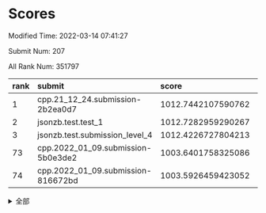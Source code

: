 # Scores

Modified Time: 2022-03-14 07:41:27

Submit Num: 207

All Rank Num: 351797

| rank |               submit               |       score        |       sigma        | pk_num |
| :--- | :--------------------------------- | :----------------- | :----------------- | :----- |
| 1    | cpp.21_12_24.submission-2b2ea0d7   | 1012.7442107590762 | 0.7984556331633423 | 6802   |
| 2    | jsonzb.test.test_1                 | 1012.7282959290267 | 0.7721229730994394 | 6799   |
| 3    | jsonzb.test.submission_level_4     | 1012.4226727804213 | 0.8045262418315985 | 6798   |
| 73   | cpp.2022_01_09.submission-5b0e3de2 | 1003.6401758325086 | 0.7174550137802475 | 6798   |
| 74   | cpp.2022_01_09.submission-816672bd | 1003.5926459423052 | 0.7074807642472283 | 6799   |


<details>
<summary>全部</summary>

| rank |                 submit                 |       score        |       sigma        | pk_num |
| :--- | :------------------------------------- | :----------------- | :----------------- | :----- |
| 1    | cpp.21_12_24.submission-2b2ea0d7       | 1012.7442107590762 | 0.7984556331633423 | 6802   |
| 2    | jsonzb.test.test_1                     | 1012.7282959290267 | 0.7721229730994394 | 6799   |
| 3    | jsonzb.test.submission_level_4         | 1012.4226727804213 | 0.8045262418315985 | 6798   |
| 4    | gobigger.level_3.submission_level_3_12 | 1011.6921854762617 | 0.798783555482492  | 6797   |
| 5    | gobigger.level_3.submission_level_3_30 | 1011.5090896555608 | 0.7770747703715472 | 6806   |
| 6    | gobigger.level_3.submission_level_3_38 | 1011.285879545956  | 0.7636986696293666 | 6801   |
| 7    | gobigger.level_3.submission_level_3_13 | 1010.9455157227588 | 0.7774911916693475 | 6797   |
| 8    | gobigger.level_3.submission_level_3_6  | 1010.8885050697086 | 0.7730037176515888 | 6796   |
| 9    | gobigger.level_3.submission_level_3_47 | 1010.7881509721958 | 0.7841768953156963 | 6802   |
| 10   | gobigger.level_3.submission_level_3_18 | 1010.7555123557955 | 0.7543171348403963 | 6801   |
| 11   | gobigger.level_3.submission_level_3_9  | 1010.668728164413  | 0.7575737321429574 | 6801   |
| 12   | gobigger.level_3.submission_level_3_33 | 1010.6475698269109 | 0.7792633389193685 | 6793   |
| 13   | gobigger.level_3.submission_level_3_37 | 1010.5759887016301 | 0.7516566276767954 | 6801   |
| 14   | gobigger.level_3.submission_level_3_27 | 1010.4827620554272 | 0.7863743196521795 | 6801   |
| 15   | gobigger.level_3.submission_level_3_48 | 1010.4700816447513 | 0.7433568362671578 | 6793   |
| 16   | gobigger.level_3.submission_level_3_49 | 1010.4656077707161 | 0.7900229457943618 | 6794   |
| 17   | gobigger.level_3.submission_level_3_0  | 1010.3670739331582 | 0.7399801928910626 | 6801   |
| 18   | gobigger.level_3.submission_level_3_14 | 1010.3590787185394 | 0.7421389311059146 | 6804   |
| 19   | gobigger.level_3.submission_level_3_3  | 1010.3331976629099 | 0.7482943859652103 | 6802   |
| 20   | gobigger.level_3.submission_level_3_19 | 1010.2524768067908 | 0.7688767026943808 | 6795   |
| 21   | gobigger.level_3.submission_level_3_2  | 1010.2236854124985 | 0.749340847029922  | 6796   |
| 22   | gobigger.level_3.submission_level_3_41 | 1010.2187367298227 | 0.7457198871197416 | 6798   |
| 23   | gobigger.level_3.submission_level_3_46 | 1010.2065410298163 | 0.757706045330314  | 6800   |
| 24   | gobigger.level_3.submission_level_3_7  | 1010.0920101437681 | 0.7485725160314854 | 6797   |
| 25   | gobigger.level_3.submission_level_3_11 | 1009.9889252348644 | 0.7420921330279403 | 6796   |
| 26   | gobigger.level_3.submission_level_3_26 | 1009.9879756436751 | 0.7726034567523062 | 6795   |
| 27   | gobigger.level_3.submission_level_3_5  | 1009.9755519604367 | 0.7564766639687027 | 6797   |
| 28   | gobigger.level_3.submission_level_3_22 | 1009.9460589979892 | 0.7470954961651992 | 6800   |
| 29   | gobigger.level_3.submission_level_3_44 | 1009.9296256222683 | 0.7497586747282452 | 6800   |
| 30   | gobigger.level_3.submission_level_3_45 | 1009.917838800782  | 0.7705920012521271 | 6797   |
| 31   | gobigger.level_3.submission_level_3_15 | 1009.9098044147552 | 0.7484891425883577 | 6796   |
| 32   | gobigger.level_3.submission_level_3_24 | 1009.9028691499329 | 0.7429932560802969 | 6801   |
| 33   | gobigger.level_3.submission_level_3_10 | 1009.789966173141  | 0.7540938614036762 | 6796   |
| 34   | gobigger.level_3.submission_level_3_8  | 1009.7336443359576 | 0.7603260652651106 | 6801   |
| 35   | gobigger.level_3.submission_level_3_36 | 1009.7229013400021 | 0.7538847897030708 | 6789   |
| 36   | gobigger.level_3.submission_level_3_29 | 1009.7084767455498 | 0.7506858597937561 | 6799   |
| 37   | gobigger.level_3.submission_level_3_40 | 1009.6969840114292 | 0.7654640378032536 | 6803   |
| 38   | gobigger.level_3.submission_level_3_32 | 1009.6663695971489 | 0.7532448284704231 | 6801   |
| 39   | gobigger.level_3.submission_level_3_1  | 1009.65924528951   | 0.7560474639879706 | 6800   |
| 40   | gobigger.level_3.submission_level_3_20 | 1009.5920802980958 | 0.7471994141380923 | 6793   |
| 41   | gobigger.level_3.submission_level_3_35 | 1009.4501347648633 | 0.7350643011116567 | 6801   |
| 42   | gobigger.level_3.submission_level_3_34 | 1009.4341514077767 | 0.7502319610096202 | 6802   |
| 43   | gobigger.level_3.submission_level_3_42 | 1009.3763335976589 | 0.7535256403285017 | 6799   |
| 44   | gobigger.level_3.submission_level_3_43 | 1009.3100003712425 | 0.7647856814247898 | 6803   |
| 45   | gobigger.level_3.submission_level_3_28 | 1009.2379773158075 | 0.754163245631705  | 6799   |
| 46   | gobigger.level_3.submission_level_3_21 | 1009.163300037185  | 0.7635577779659408 | 6803   |
| 47   | gobigger.level_3.submission_level_3_16 | 1009.1460918600347 | 0.7379657341323669 | 6796   |
| 48   | gobigger.level_3.submission_level_3_39 | 1009.1045386688962 | 0.7407843742790251 | 6799   |
| 49   | gobigger.level_3.submission_level_3_25 | 1009.0972906623631 | 0.737059839654603  | 6800   |
| 50   | gobigger.level_3.submission_level_3_31 | 1008.9208347695231 | 0.7379194995043664 | 6798   |
| 51   | gobigger.level_3.submission_level_3_17 | 1008.7373528861519 | 0.7577201839067147 | 6801   |
| 52   | gobigger.level_3.submission_level_3_23 | 1008.4867282154074 | 0.7406344186897755 | 6799   |
| 53   | gobigger.level_3.submission_level_3_4  | 1008.4632557739269 | 0.7616270338232445 | 6798   |
| 54   | gobigger.level_1.submission_level_1_9  | 1005.4947007790573 | 0.721700538328577  | 6797   |
| 55   | gobigger.level_1.submission_level_1_40 | 1005.2121384016745 | 0.7310222791138563 | 6792   |
| 56   | gobigger.level_1.submission_level_1_49 | 1004.8706907837885 | 0.7229205754410459 | 6791   |
| 57   | gobigger.level_1.submission_level_1_6  | 1004.7440936020462 | 0.7242696515878826 | 6801   |
| 58   | gobigger.level_1.submission_level_1_44 | 1004.6845683620357 | 0.7250375399723689 | 6798   |
| 59   | gobigger.level_1.submission_level_1_41 | 1004.4087232850073 | 0.7318857464132182 | 6798   |
| 60   | gobigger.level_1.submission_level_1_0  | 1004.216349262981  | 0.7143872736279899 | 6801   |
| 61   | gobigger.level_1.submission_level_1_28 | 1004.0924480294445 | 0.7346025001690228 | 6791   |
| 62   | gobigger.level_1.submission_level_1_13 | 1004.0767994499495 | 0.7260119002463348 | 6796   |
| 63   | gobigger.level_1.submission_level_1_15 | 1004.0590527717475 | 0.7162280042310865 | 6796   |
| 64   | gobigger.level_1.submission_level_1_3  | 1003.9667308992467 | 0.7159189579659003 | 6797   |
| 65   | gobigger.level_1.submission_level_1_23 | 1003.9019195248611 | 0.7330012777440452 | 6794   |
| 66   | gobigger.level_1.submission_level_1_10 | 1003.9009085920842 | 0.7102548341640003 | 6798   |
| 67   | gobigger.level_1.submission_level_1_25 | 1003.8858375046439 | 0.7237378794210219 | 6804   |
| 68   | gobigger.level_1.submission_level_1_11 | 1003.8688103087472 | 0.7295127384985552 | 6798   |
| 69   | gobigger.level_1.submission_level_1_46 | 1003.8422853086898 | 0.7246766374289997 | 6798   |
| 70   | gobigger.level_1.submission_level_1_33 | 1003.7974431280085 | 0.7145477554957249 | 6797   |
| 71   | gobigger.level_1.submission_level_1_37 | 1003.7841026641178 | 0.7123124426184999 | 6793   |
| 72   | gobigger.level_1.submission_level_1_21 | 1003.736490466102  | 0.7085437035946346 | 6797   |
| 73   | cpp.2022_01_09.submission-5b0e3de2     | 1003.6401758325086 | 0.7174550137802475 | 6798   |
| 74   | cpp.2022_01_09.submission-816672bd     | 1003.5926459423052 | 0.7074807642472283 | 6799   |
| 75   | gobigger.level_1.submission_level_1_14 | 1003.5747491255776 | 0.713154712396643  | 6797   |
| 76   | gobigger.level_1.submission_level_1_18 | 1003.5612732633405 | 0.7220524700731488 | 6800   |
| 77   | gobigger.level_1.submission_level_1_16 | 1003.526483025296  | 0.7202724205620151 | 6793   |
| 78   | gobigger.level_1.submission_level_1_29 | 1003.5167530277415 | 0.7213790288032406 | 6801   |
| 79   | gobigger.level_1.submission_level_1_22 | 1003.4115117097979 | 0.7222452656385876 | 6797   |
| 80   | gobigger.level_1.submission_level_1_1  | 1003.3459019124913 | 0.7041839889985827 | 6797   |
| 81   | gobigger.level_1.submission_level_1_12 | 1003.323765763537  | 0.7150171160757044 | 6800   |
| 82   | gobigger.level_1.submission_level_1_5  | 1003.2992352772357 | 0.7055602291959617 | 6798   |
| 83   | gobigger.level_1.submission_level_1_4  | 1003.2773202412061 | 0.7170248924734166 | 6797   |
| 84   | gobigger.level_1.submission_level_1_20 | 1003.2635737387423 | 0.7167056873394712 | 6796   |
| 85   | gobigger.level_1.submission_level_1_7  | 1003.2442460528637 | 0.7188272002533372 | 6797   |
| 86   | gobigger.level_1.submission_level_1_27 | 1003.2085379722477 | 0.7225230928112173 | 6797   |
| 87   | gobigger.level_1.submission_level_1_2  | 1003.2030240950551 | 0.708156112614114  | 6795   |
| 88   | gobigger.level_1.submission_level_1_24 | 1003.1901780161967 | 0.7177840611078923 | 6796   |
| 89   | gobigger.level_1.submission_level_1_30 | 1002.9929645957233 | 0.7151156700630551 | 6797   |
| 90   | gobigger.level_1.submission_level_1_36 | 1002.9764812762509 | 0.7144826467468155 | 6797   |
| 91   | gobigger.level_1.submission_level_1_47 | 1002.8916640459177 | 0.7249302773481436 | 6792   |
| 92   | gobigger.level_1.submission_level_1_48 | 1002.8719384359493 | 0.7125507330364745 | 6795   |
| 93   | gobigger.level_1.submission_level_1_8  | 1002.7961264409016 | 0.7266648186455905 | 6799   |
| 94   | gobigger.level_1.submission_level_1_26 | 1002.7151806312236 | 0.7192951625639563 | 6802   |
| 95   | gobigger.level_1.submission_level_1_31 | 1002.6078950674936 | 0.7176372998973101 | 6795   |
| 96   | gobigger.level_1.submission_level_1_43 | 1002.4840416957541 | 0.7137838639805437 | 6800   |
| 97   | gobigger.level_1.submission_level_1_32 | 1002.3516293223914 | 0.7057584747150342 | 6796   |
| 98   | gobigger.level_1.submission_level_1_45 | 1002.3426035255835 | 0.7042433190134877 | 6803   |
| 99   | gobigger.level_1.submission_level_1_17 | 1002.3266758757472 | 0.7232021140320462 | 6794   |
| 100  | gobigger.level_1.submission_level_1_42 | 1002.3066167734868 | 0.720679850816964  | 6803   |
| 101  | gobigger.level_1.submission_level_1_34 | 1002.2906109135788 | 0.7108567645913175 | 6802   |
| 102  | gobigger.level_1.submission_level_1_38 | 1002.0893201734469 | 0.7120317665019453 | 6796   |
| 103  | gobigger.level_1.submission_level_1_35 | 1001.565679146444  | 0.721709906752863  | 6797   |
| 104  | gobigger.level_1.submission_level_1_39 | 1001.4937744260908 | 0.7120175217948914 | 6797   |
| 105  | gobigger.level_1.submission_level_1_19 | 1001.4154445219078 | 0.7121619411275942 | 6800   |
| 106  | gobigger.random.submission_random_0    | 997.3918214579272  | 0.7131163289888742 | 6798   |
| 107  | gobigger.random.submission_random_19   | 997.3077160876646  | 0.7089448296316779 | 6795   |
| 108  | gobigger.random.submission_random_26   | 997.2798558768684  | 0.711031312314215  | 6796   |
| 109  | gobigger.random.submission_random_8    | 997.1538968958702  | 0.7029423049672703 | 6792   |
| 110  | gobigger.random.submission_random_22   | 997.1378625799916  | 0.7108286624129702 | 6801   |
| 111  | gobigger.random.submission_random_36   | 997.0565071050402  | 0.7166639064477868 | 6797   |
| 112  | gobigger.random.submission_random_39   | 996.9109580740503  | 0.7121063424385935 | 6792   |
| 113  | gobigger.random.submission_random_34   | 996.883908397081   | 0.7193056689688553 | 6794   |
| 114  | gobigger.random.submission_random_6    | 996.8272312755114  | 0.7121668997589932 | 6797   |
| 115  | gobigger.random.submission_random_37   | 996.6989634559664  | 0.6930095926658625 | 6797   |
| 116  | gobigger.random.submission_random_42   | 996.5903179407107  | 0.7021046806361275 | 6799   |
| 117  | gobigger.random.submission_random_43   | 996.5059451659605  | 0.7146350227445543 | 6797   |
| 118  | gobigger.random.submission_random_47   | 996.5053074380494  | 0.7065665783692878 | 6800   |
| 119  | gobigger.random.submission_random_9    | 996.4478131274966  | 0.7030029589847535 | 6803   |
| 120  | gobigger.random.submission_random_13   | 996.4461292539668  | 0.7096801918108541 | 6803   |
| 121  | gobigger.random.submission_random_38   | 996.395351119718   | 0.7138082575685264 | 6797   |
| 122  | gobigger.random.submission_random_5    | 996.356730823202   | 0.7149424343529855 | 6799   |
| 123  | gobigger.random.submission_random_2    | 996.3451019663156  | 0.6974087603798261 | 6795   |
| 124  | gobigger.random.submission_random_25   | 996.3184373482551  | 0.6996534444256443 | 6805   |
| 125  | gobigger.random.submission_random_49   | 996.313486329852   | 0.7089779797746332 | 6801   |
| 126  | gobigger.random.submission_random_29   | 996.2871034564841  | 0.7099009158523449 | 6796   |
| 127  | gobigger.random.submission_random_28   | 996.2730735414358  | 0.708135511139854  | 6800   |
| 128  | gobigger.random.submission_random_35   | 996.021512456535   | 0.7103139585625525 | 6800   |
| 129  | gobigger.random.submission_random_10   | 996.0178673070138  | 0.711149075316079  | 6800   |
| 130  | gobigger.random.submission_random_33   | 996.0132716166108  | 0.7179263941106783 | 6798   |
| 131  | gobigger.random.submission_random_3    | 996.0069655669871  | 0.7070101983874569 | 6795   |
| 132  | gobigger.random.submission_random_48   | 996.005465600809   | 0.7109301264773874 | 6799   |
| 133  | gobigger.random.submission_random_21   | 995.9763956804946  | 0.7108599001972952 | 6801   |
| 134  | gobigger.random.submission_random_31   | 995.9695190819809  | 0.6995893017258779 | 6795   |
| 135  | gobigger.random.submission_random_40   | 995.9677085644893  | 0.7182565883913536 | 6797   |
| 136  | gobigger.random.submission_random_18   | 995.9316969983417  | 0.7017691303612686 | 6794   |
| 137  | gobigger.random.submission_random_32   | 995.8725274689048  | 0.7150486466076831 | 6803   |
| 138  | gobigger.random.submission_random_20   | 995.8682307880596  | 0.7146503709659049 | 6796   |
| 139  | gobigger.random.submission_random_27   | 995.8001243558718  | 0.7185276665917023 | 6796   |
| 140  | gobigger.random.submission_random_1    | 995.7047234644954  | 0.7112125492858434 | 6800   |
| 141  | gobigger.random.submission_random_7    | 995.6160566651255  | 0.7108894088155493 | 6797   |
| 142  | gobigger.random.submission_random_41   | 995.5560044590898  | 0.6944036214473691 | 6795   |
| 143  | gobigger.random.submission_random_44   | 995.5189686367927  | 0.724582237086475  | 6799   |
| 144  | gobigger.random.submission_random_14   | 995.4924657568581  | 0.7022443286446106 | 6797   |
| 145  | gobigger.random.submission_random_12   | 995.4805200489088  | 0.7129934517171217 | 6799   |
| 146  | gobigger.random.submission_random_17   | 995.4384057728106  | 0.7199579234213805 | 6794   |
| 147  | gobigger.random.submission_random_24   | 995.4329251802126  | 0.7144743869459889 | 6800   |
| 148  | gobigger.random.submission_random_15   | 995.4146327014481  | 0.7083093639678409 | 6795   |
| 149  | gobigger.random.submission_random_45   | 995.2508394010835  | 0.7174394812453693 | 6795   |
| 150  | gobigger.random.submission_random_4    | 995.2479716214077  | 0.7190965581178428 | 6797   |
| 151  | gobigger.random.submission_random_11   | 995.2096374558421  | 0.7079546191333971 | 6792   |
| 152  | gobigger.random.submission_random_30   | 995.0702208495277  | 0.7165889061659398 | 6797   |
| 153  | gobigger.random.submission_random_23   | 994.9195291175142  | 0.7177740055376343 | 6803   |
| 154  | gobigger.random.submission_random_46   | 994.6554015700152  | 0.7126562191040735 | 6795   |
| 155  | gobigger.random.submission_random_16   | 994.5268418474698  | 0.7189066862503767 | 6800   |
| 156  | gobigger.level_2.submission_level_2_35 | 994.1351051576286  | 0.728197157121285  | 6797   |
| 157  | gobigger.level_2.submission_level_2_2  | 994.0769860859986  | 0.7248773372155557 | 6796   |
| 158  | gobigger.level_2.submission_level_2_45 | 993.9833700699219  | 0.733109004020331  | 6801   |
| 159  | gobigger.level_2.submission_level_2_34 | 993.7968681831053  | 0.7299945048733165 | 6798   |
| 160  | gobigger.level_2.submission_level_2_10 | 993.5549351514719  | 0.7217356594021386 | 6797   |
| 161  | gobigger.level_2.submission_level_2_49 | 993.5346397723564  | 0.7488090270983032 | 6800   |
| 162  | gobigger.level_2.submission_level_2_42 | 993.3266651735165  | 0.7342126124834462 | 6796   |
| 163  | gobigger.level_2.submission_level_2_46 | 993.2829535417162  | 0.7387207370215402 | 6793   |
| 164  | gobigger.level_2.submission_level_2_15 | 993.1652265365045  | 0.743842855577149  | 6801   |
| 165  | gobigger.level_2.submission_level_2_23 | 993.0650935556519  | 0.7546246555721299 | 6797   |
| 166  | gobigger.level_2.submission_level_2_21 | 993.0604127814753  | 0.7366495226717943 | 6804   |
| 167  | gobigger.level_2.submission_level_2_28 | 993.0586900890873  | 0.7454289178101922 | 6792   |
| 168  | gobigger.level_2.submission_level_2_40 | 993.054139731071   | 0.7465173515628469 | 6801   |
| 169  | gobigger.level_2.submission_level_2_6  | 992.8175624732801  | 0.7342526777877821 | 6800   |
| 170  | gobigger.level_2.submission_level_2_20 | 992.6002361842775  | 0.7502365011596382 | 6798   |
| 171  | gobigger.level_2.submission_level_2_30 | 992.5575144257969  | 0.7439944596400838 | 6800   |
| 172  | gobigger.level_2.submission_level_2_27 | 992.4799311873707  | 0.7429047417728124 | 6800   |
| 173  | gobigger.level_2.submission_level_2_11 | 992.4786016049145  | 0.7408849739678005 | 6800   |
| 174  | gobigger.level_2.submission_level_2_26 | 992.4554047421618  | 0.7307950677046077 | 6801   |
| 175  | gobigger.level_2.submission_level_2_3  | 992.4070435317897  | 0.7396918036982181 | 6800   |
| 176  | gobigger.level_2.submission_level_2_48 | 992.4027210353171  | 0.742610279263921  | 6801   |
| 177  | gobigger.level_2.submission_level_2_24 | 992.2397060421222  | 0.7442109640888364 | 6799   |
| 178  | gobigger.level_2.submission_level_2_39 | 992.220840012341   | 0.7340221090697624 | 6801   |
| 179  | gobigger.level_2.submission_level_2_16 | 992.2062643735385  | 0.728714436019944  | 6798   |
| 180  | gobigger.level_2.submission_level_2_29 | 992.1306365486554  | 0.7423335317650348 | 6801   |
| 181  | gobigger.level_2.submission_level_2_19 | 992.0701681973093  | 0.7335604877595169 | 6802   |
| 182  | gobigger.level_2.submission_level_2_0  | 992.0647368377288  | 0.7407124358348646 | 6797   |
| 183  | gobigger.level_2.submission_level_2_14 | 992.0590175780784  | 0.7525610767540127 | 6799   |
| 184  | gobigger.level_2.submission_level_2_7  | 992.049418494998   | 0.7509661434110888 | 6797   |
| 185  | gobigger.level_2.submission_level_2_38 | 991.6526777508059  | 0.7374556984636141 | 6794   |
| 186  | gobigger.level_2.submission_level_2_4  | 991.6331379413666  | 0.7343785135107093 | 6794   |
| 187  | gobigger.level_2.submission_level_2_37 | 991.606342245806   | 0.7533090293224848 | 6797   |
| 188  | gobigger.level_2.submission_level_2_32 | 991.5587947281612  | 0.7733669737451901 | 6798   |
| 189  | gobigger.level_2.submission_level_2_44 | 991.5378910365314  | 0.7567267904764544 | 6794   |
| 190  | gobigger.level_2.submission_level_2_1  | 991.5151720916749  | 0.7723049674218591 | 6797   |
| 191  | gobigger.level_2.submission_level_2_47 | 991.4832573654425  | 0.7607226723831453 | 6803   |
| 192  | gobigger.level_2.submission_level_2_17 | 991.4358040961563  | 0.7444170896008848 | 6799   |
| 193  | gobigger.level_2.submission_level_2_22 | 991.3811777573945  | 0.7395338841479178 | 6802   |
| 194  | gobigger.level_2.submission_level_2_33 | 991.2914371313176  | 0.7377326243571545 | 6793   |
| 195  | gobigger.level_2.submission_level_2_36 | 991.2433472185907  | 0.7649195941723413 | 6799   |
| 196  | gobigger.level_2.submission_level_2_43 | 991.1990570602303  | 0.7524267177671816 | 6795   |
| 197  | gobigger.level_2.submission_level_2_12 | 991.0896690890384  | 0.7777056668987031 | 6794   |
| 198  | gobigger.level_2.submission_level_2_41 | 990.9579277736111  | 0.7421691395404794 | 6797   |
| 199  | gobigger.level_2.submission_level_2_31 | 990.4846322920592  | 0.7659794699299282 | 6798   |
| 200  | gobigger.level_2.submission_level_2_5  | 990.3918418423001  | 0.7668167362680491 | 6801   |
| 201  | gobigger.level_2.submission_level_2_13 | 990.2675365979496  | 0.7728883954421943 | 6800   |
| 202  | gobigger.level_2.submission_level_2_25 | 990.1911176501781  | 0.7549857091471531 | 6801   |
| 203  | gobigger.level_2.submission_level_2_18 | 989.7829856774764  | 0.7754673240648695 | 6797   |
| 204  | gobigger.level_2.submission_level_2_8  | 989.7468198803058  | 0.7585258076066708 | 6799   |
| 205  | gobigger.level_2.submission_level_2_9  | 989.0962447388359  | 0.7775711580991527 | 6800   |
| 206  | gobigger.none.submission_none_1        | 975.5743317981232  | 1.5180251403363045 | 6794   |
| 207  | gobigger.none.submission_none_0        | 975.0717609557889  | 1.5925474618108106 | 6798   |

</details>